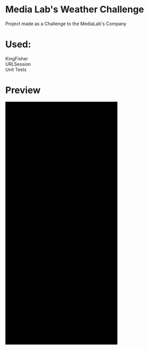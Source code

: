 # Media Lab's Weather Challenge
Project made as a Challenge to the MediaLab's Company

# Used:
KingFisher<br/>
URLSession<br/>
Unit Tests<br/>

# Preview
<img src="https://github.com/renatomateusx/MediaLabWeatherChallenge/blob/master/MediaLabWeatherChallenge.gif" width="350" title="MediaLabs Challenge">
